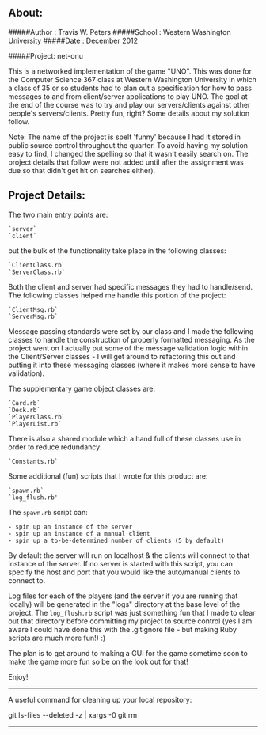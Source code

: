 ## About:

#####Author : Travis W. Peters
#####School : Western Washington University
#####Date   : December 2012

#####Project: net-onu

  This is a networked implementation of the game "UNO". This was done for the 
  Computer Science 367 class at Western Washington University in which a class
  of 35 or so students had to plan out a specification for how to pass messages
  to and from client/server applications to play UNO. The goal at the end of 
  the course was to try and play our servers/clients against other people's
  servers/clients. Pretty fun, right? Some details about my solution follow.
  
  Note: The name of the project is spelt 'funny' because I had it stored in public source
  control throughout the quarter. To avoid having my solution easy to find, I changed the 
  spelling so that it wasn't easily search on. The project details that follow were not
  added until after the assignment was due so that didn't get hit on searches either). 

## Project Details:

The two main entry points are:

    `server`
    `client`

but the bulk of the functionality take place in the following classes:

    `ClientClass.rb`
    `ServerClass.rb`

Both the client and server had specific messages they had to handle/send.
The following classes helped me handle this portion of the project:

    `ClientMsg.rb`
    `ServerMsg.rb`
    
Message passing standards were set by our class and I made the following
classes to handle the construction of properly formatted messaging. As
the project went on I actually put some of the message validation logic
within the Client/Server classes - I will get around to refactoring this
out and putting it into these messaging classes (where it makes more sense
to have validation).

The supplementary game object classes are:
    
    `Card.rb`
    `Deck.rb`
    `PlayerClass.rb`
    `PlayerList.rb`
    
There is also a shared module which a hand full of these classes
use in order to reduce redundancy:

    `Constants.rb`

Some additional (fun) scripts that I wrote for this product are:

    `spawn.rb`
    `log_flush.rb'

The `spawn.rb` script can:

    - spin up an instance of the server
    - spin up an instance of a manual client
    - spin up a to-be-determined number of clients (5 by default)

By default the server will run on localhost & the clients will connect to 
that instance of the server. If no server is started with this script, you
can specify the host and port that you would like the auto/manual clients to
connect to. 

Log files for each of the players (and the server if you are running that
locally) will be generated in the "logs" directory at the base level of
the project. The `log_flush.rb` script was just something fun that I made
to clear out that directory before committing my project to source control
(yes I am aware I could have done this with the .gitignore file - but making
Ruby scripts are much more fun!) :)

The plan is to get around to making a GUI for the game sometime soon to make
the game more fun so be on the look out for that!

Enjoy!

----------------------------------------------------------------

A useful command for cleaning up your local repository:

git ls-files --deleted -z | xargs -0 git rm

----------------------------------------------------------------

